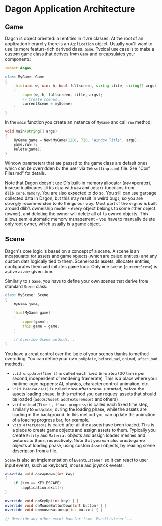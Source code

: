 # Dagon Application Architecture
## Game
Dagon is object oriented: all entities in it are classes. At the root of an application hierarchy there is an `Application` object. Usually you'll want to use its more feature-rich derived class, `Game`. Typical use case is to make a custom game class that derives from `Game` and encapsulates your components:

```d
import dagon;

class MyGame: Game
{
    this(uint w, uint h, bool fullscreen, string title, string[] args)
    {
        super(w, h, fullscreen, title, args);
        // Create scenes...
        currentScene = myScene;
    }
}
```

In the `main` function you create an instance of `MyGame` and call `run` method:

```d
void main(string[] args)
{
    MyGame game = New!MyGame(1280, 720, "Window Title", args);
    game.run();
    Delete(game);
}
```

Window parameters that are passed to the game class are default ones which can be overridden by the user via the `setting.conf` file. See "Conf Files.md" for details.

Note that Dagon doesn't use D's built-in memory allocator (`new` operator), instead it allocates all its data with `New` and `Delete` functions from `dlib.core.memory`. You are also expected to do so. You still can use garbage collected data in Dagon, but this may result in weird bugs, so you are strongly recommended to do things our way. Most part of the engine is built around dlib's ownership model - every object belongs to some other object (owner), and deleting the owner will delete all of its owned objects. This allows semi-automatic memory management - you have to manually delete only root owner, which usually is a game object.

## Scene
Dagon's core logic is based on a concept of a scene. A scene is an incapsulator for assets and game objects (which are called entities) and any custom data logically tied to them. Scene loads assets, allocates entities, configurates them and initiates game loop. Only one scene (`currentScene`) is active at any given time.

Similarly to a `Game`, you have to define your own scenes that derive from standard `Scene` class:

```d
class MyScene: Scene
{
    MyGame game;

    this(MyGame game)
    {
        super(game);
        this.game = game;
    }

    // Override Scene methods...
}
```

You have a great control over the logic of your scenes thanks to method overriding. You can define your own `onUpdate`, `beforeLoad`, `onLoad`, `afterLoad` methods.
* `void onUpdate(Time t)` is called each fixed time step (60 times per second, independent of rendering framerate). This is a place where your runtime logic happens: AI, physics, character control, animation, etc.
* `void beforeLoad()` is called once after scene is started, before the assets loading phase. In this method you can request assets that should be loaded (`addOBJAsset`, `addTextureAsset` and others).
* `void onLoad(Time t, float progress)` is called each fixed time step, similarly to `onUpdate`, during the loading phase, while the assets are loading in the background. In this method you can update the animation of a loading progress bar, for example.
* `void afterLoad()` is called after all the assets have been loaded. This is a place to create game objects and assign assets to them. Typically you create `Entity` and `Material` objects and assign loaded meshes and textures to them, respectively. Note that you can also create game objects at loading phase, using custom `Asset` objects, by reading scene description from a file.

`Scene` is also an implementation of `EventListener`, so it can react to user input events, such as keyboard, mouse and joystick events:

```d
override void onKeyDown(int key)
{
    if (key == KEY_ESCAPE)
        application.exit();
}

override void onKeyUp(int key) { }
override void onMouseButtonDown(int button) { }
override void onMouseButtonUp(int button) { }

// Override any other event handler from `EventListener`...
```
